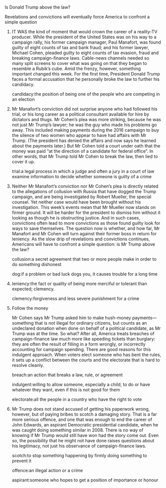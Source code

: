 Is Donald Trump above the law?

Revelations and convictions will eventually force America to confront a simple question

1. IT WAS the kind of moment that would crown the career of a reality-TV producer. While the president of the United States was on his way to a campaign rally, his former campaign manager, Paul Manafort, was found guilty of eight counts of tax and bank fraud; and his former lawyer, Michael Cohen, pleaded guilty to eight counts of tax evasion, fraud and breaking campaign-finance laws. Cable-news channels needed so many split screens to cover what was going on that they began to resemble a Rubik’s cube. Amid the frenzy, however, something important changed this week. For the first time, President Donald Trump faces a formal accusation that he personally broke the law to further his candidacy.

   candidacy:the position of being one of the people who are competing in an election

2. Mr Manafort’s conviction did not surprise anyone who had followed his trial, or his long career as a political consultant available for hire by dictators and thugs. Mr Cohen’s plea was more striking, because he was not just Mr Trump’s lawyer; he was the guy who made his problems go away. This included making payments during the 2016 campaign to buy the silence of two women who appear to have had affairs with Mr Trump. (The president has denied the affairs and now says he learned about the payments later.) But Mr Cohen told a court under oath that the money was paid “at the direction of a candidate for federal office”. In other words, that Mr Trump told Mr Cohen to break the law, then lied to cover it up.

   trial:a legal process in which a judge and often a jury in a court of law examine information to decide whether someone is guilty of a crime

3. Neither Mr Manafort’s conviction nor Mr Cohen’s plea is directly related to the allegations of collusion with Russia that have dogged the Trump campaign, and are being investigated by Robert Mueller, the special counsel. Yet neither case would have been brought without his investigation. This week’s events mean that Mr Mueller now stands on firmer ground. It will be harder for the president to dismiss him without it looking as though he is obstructing justice. And in such cases, convictions often lead to more convictions as those found guilty look for ways to save themselves. The question now is whether, and how far, Mr Manafort and Mr Cohen will turn against their former boss in return for leniency. As the slow drip of revelations and convictions continues, Americans will have to confront a simple question: is Mr Trump above the law?

   collusion:a secret agreement that two or more people make in order to do something dishonest

   dog:if a problem or bad luck dogs you, it causes trouble for a long time

4. leniency:the fact or quality of being more merciful or tolerant than expected; clemency.

   clemency:forgiveness and less severe punishment for a crime

5. Follow the money

   Mr Cohen says Mr Trump asked him to make hush-money payments—something that is not illegal for ordinary citizens, but counts as an undeclared donation when done on behalf of a political candidate, as Mr Trump was at the time. So what? After all, America treats breaches of campaign-finance law much more like speeding tickets than burglary: they are often the result of filling in a form wrongly, or incorrectly accounting for campaign spending. There are good reasons for this indulgent approach. When voters elect someone who has bent the rules, it sets up a conflict between the courts and the electorate that is hard to resolve cleanly.

   breach:an action that breaks a law, rule, or agreement

   indulgent:willing to allow someone, especially a child, to do or have whatever they want, even if this is not good for them

   electorate:all the people in a country who have the right to vote

6. Mr Trump does not stand accused of getting his paperwork wrong, however, but of paying bribes to scotch a damaging story. That is a far more serious offence, and one that was enough to end the career of John Edwards, an aspirant Democratic presidential candidate, when he was caught doing something similar in 2008. There is no way of knowing if Mr Trump would still have won had the story come out. Even so, the possibility that he might not have done raises questions about his legitimacy, not just his observance of campaign-finance laws.

   scotch:to stop something happening by firmly doing something to prevent it

   offence:an illegal action or a crime

   aspirant:someone who hopes to get a position of importance or honour